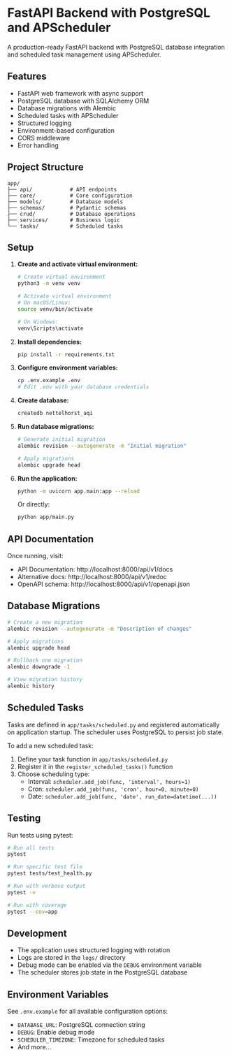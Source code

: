 # FastAPI Backend with PostgreSQL and APScheduler

A production-ready FastAPI backend with PostgreSQL database integration and scheduled task management using APScheduler.

## Features

- FastAPI web framework with async support
- PostgreSQL database with SQLAlchemy ORM
- Database migrations with Alembic
- Scheduled tasks with APScheduler
- Structured logging
- Environment-based configuration
- CORS middleware
- Error handling

## Project Structure

```
app/
├── api/            # API endpoints
├── core/           # Core configuration
├── models/         # Database models
├── schemas/        # Pydantic schemas
├── crud/           # Database operations
├── services/       # Business logic
└── tasks/          # Scheduled tasks
```

## Setup

1. **Create and activate virtual environment:**
   ```bash
   # Create virtual environment
   python3 -m venv venv
   
   # Activate virtual environment
   # On macOS/Linux:
   source venv/bin/activate
   
   # On Windows:
   venv\Scripts\activate
   ```

2. **Install dependencies:**
   ```bash
   pip install -r requirements.txt
   ```

3. **Configure environment variables:**
   ```bash
   cp .env.example .env
   # Edit .env with your database credentials
   ```

4. **Create database:**
   ```bash
   createdb nettelhorst_aqi
   ```

5. **Run database migrations:**
   ```bash
   # Generate initial migration
   alembic revision --autogenerate -m "Initial migration"
   
   # Apply migrations
   alembic upgrade head
   ```

6. **Run the application:**
   ```bash
   python -m uvicorn app.main:app --reload
   ```

   Or directly:
   ```bash
   python app/main.py
   ```

## API Documentation

Once running, visit:
- API Documentation: http://localhost:8000/api/v1/docs
- Alternative docs: http://localhost:8000/api/v1/redoc
- OpenAPI schema: http://localhost:8000/api/v1/openapi.json

## Database Migrations

```bash
# Create a new migration
alembic revision --autogenerate -m "Description of changes"

# Apply migrations
alembic upgrade head

# Rollback one migration
alembic downgrade -1

# View migration history
alembic history
```

## Scheduled Tasks

Tasks are defined in `app/tasks/scheduled.py` and registered automatically on application startup. The scheduler uses PostgreSQL to persist job state.

To add a new scheduled task:

1. Define your task function in `app/tasks/scheduled.py`
2. Register it in the `register_scheduled_tasks()` function
3. Choose scheduling type:
   - Interval: `scheduler.add_job(func, 'interval', hours=1)`
   - Cron: `scheduler.add_job(func, 'cron', hour=0, minute=0)`
   - Date: `scheduler.add_job(func, 'date', run_date=datetime(...))`

## Testing

Run tests using pytest:
```bash
# Run all tests
pytest

# Run specific test file
pytest tests/test_health.py

# Run with verbose output
pytest -v

# Run with coverage
pytest --cov=app
```

## Development

- The application uses structured logging with rotation
- Logs are stored in the `logs/` directory
- Debug mode can be enabled via the `DEBUG` environment variable
- The scheduler stores job state in the PostgreSQL database

## Environment Variables

See `.env.example` for all available configuration options:
- `DATABASE_URL`: PostgreSQL connection string
- `DEBUG`: Enable debug mode
- `SCHEDULER_TIMEZONE`: Timezone for scheduled tasks
- And more...